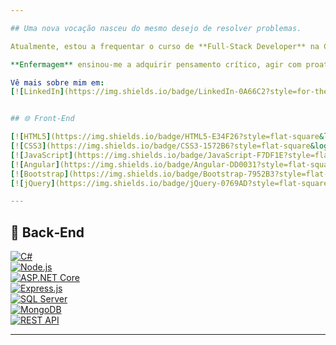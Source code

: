 ```yaml
---

## Uma nova vocação nasceu do mesmo desejo de resolver problemas.

Atualmente, estou a frequentar o curso de **Full-Stack Developer** na Cegid Academy (Primavera), onde desenvolvo competências técnicas através de aprendizagem contínua, projetos práticos e avaliação teórica. Ainda tenho um longo caminho pela frente, mas a motivação e a persistência pavimentam o meu percurso.

**Enfermagem** ensinou-me a adquirir pensamento crítico, agir com proatividade e manter calma sob pressão. Aprendi a ser prática, resiliente e a encontrar soluções rápidas para problemas reais. Hoje, levo esses mesmos valores para o mundo da programação, onde continuo a resolver problemas – agora, através da tecnologia.

Vê mais sobre mim em:
[![LinkedIn](https://img.shields.io/badge/LinkedIn-0A66C2?style=for-the-badge&logo=linkedin&logoColor=white)](https://www.linkedin.com/in/luanarfa)


## 🌐 Front‑End

[![HTML5](https://img.shields.io/badge/HTML5-E34F26?style=flat-square&logo=html5&logoColor=white)](https://developer.mozilla.org/docs/Web/HTML)
[![CSS3](https://img.shields.io/badge/CSS3-1572B6?style=flat-square&logo=css3&logoColor=white)](https://developer.mozilla.org/docs/Web/CSS)
[![JavaScript](https://img.shields.io/badge/JavaScript-F7DF1E?style=flat-square&logo=javascript&logoColor=black)](https://developer.mozilla.org/docs/Web/JavaScript)
[![Angular](https://img.shields.io/badge/Angular-DD0031?style=flat-square&logo=angular&logoColor=white)](https://angular.io/)
[![Bootstrap](https://img.shields.io/badge/Bootstrap-7952B3?style=flat-square&logo=bootstrap&logoColor=white)](https://getbootstrap.com/)
[![jQuery](https://img.shields.io/badge/jQuery-0769AD?style=flat-square&logo=jquery&logoColor=white)](https://jquery.com/)

---
```


## 🧠 Back‑End

[![C#](https://img.shields.io/badge/C%23-239120?style=flat-square&logo=c-sharp&logoColor=white)](https://docs.microsoft.com/dotnet/csharp/)  
[![Node.js](https://img.shields.io/badge/Node.js-339933?style=flat-square&logo=node.js&logoColor=white)](https://nodejs.org/)  
[![ASP.NET Core](https://img.shields.io/badge/ASP.NET_Core-512BD4?style=flat-square&logo=asp.net&logoColor=white)](https://docs.microsoft.com/aspnet/core/)  
[![Express.js](https://img.shields.io/badge/Express.js-000000?style=flat-square)](https://expressjs.com/)  
[![SQL Server](https://img.shields.io/badge/SQL_Server-CC2927?style=flat-square&logo=microsoft-sql-server&logoColor=white)](https://www.microsoft.com/sql-server)  
[![MongoDB](https://img.shields.io/badge/MongoDB-47A248?style=flat-square&logo=mongodb&logoColor=white)](https://www.mongodb.com/)  
[![REST API](https://img.shields.io/badge/REST_API-000000?style=flat-square)](https://restfulapi.net/)

---
